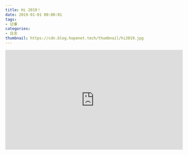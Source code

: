 ```yaml
---
title: Hi 2019！
date: 2019-01-01 00:00:01
tags:
- 记事
categories:
- 日志
thumbnail: https://cdn.blog.hopenet.tech/thumbnail/hi2019.jpg
---
```



<iframe width="560" height="315" src="https://www.youtube.com/embed/6aFdEhEZQjE" frameborder="0" allow="accelerometer; autoplay; encrypted-media; gyroscope; picture-in-picture" allowfullscreen></iframe>